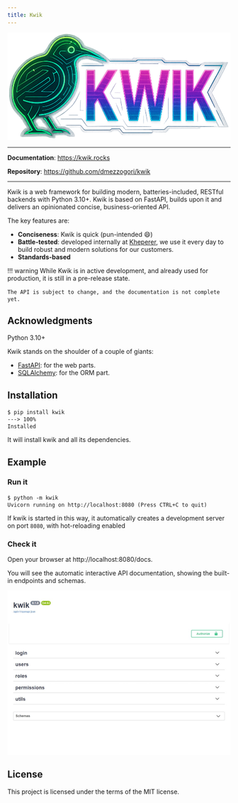 ```yaml
---
title: Kwik
---
```


![Logo](/img/logo.png)

---

**Documentation**: https://kwik.rocks

**Repository**: https://github.com/dmezzogori/kwik

---

Kwik is a web framework for building modern, batteries-included, RESTful backends with Python 3.10+.
  Kwik is based on FastAPI, builds upon it and delivers an opinionated concise, business-oriented API.

The key features are:


* **Conciseness**: Kwik is quick (pun-intended :smile:)
* **Battle-tested**: developed internally at [Kheperer](https://kheperer.it), we use it every day to build robust and modern solutions for our customers.
* **Standards-based**

!!! warning
    While Kwik is in active development, and already used for production, it is still in a pre-release state.
    
    The API is subject to change, and the documentation is not complete yet.



## Acknowledgments

Python 3.10+

Kwik stands on the shoulder of a couple of giants:

* [FastAPI](https://fastapi.tiangolo.com/): for the web parts.
* [SQLAlchemy](https://www.sqlalchemy.org/): for the ORM part.

## Installation

<div class="termy">

```console
$ pip install kwik
---> 100%
Installed
```

</div>

It will install kwik and all its dependencies.

## Example

### Run it

<div class="termy">

```console
$ python -m kwik
Uvicorn running on http://localhost:8080 (Press CTRL+C to quit)
```

</div>

If kwik is started in this way, it automatically creates a development server on port `8080`, with hot-reloading enabled


### Check it

Open your browser at http://localhost:8080/docs.

You will see the automatic interactive API documentation, showing the built-in endpoints and schemas.

![OpenAPI](img/openapi.jpeg)



## License

This project is licensed under the terms of the MIT license.
